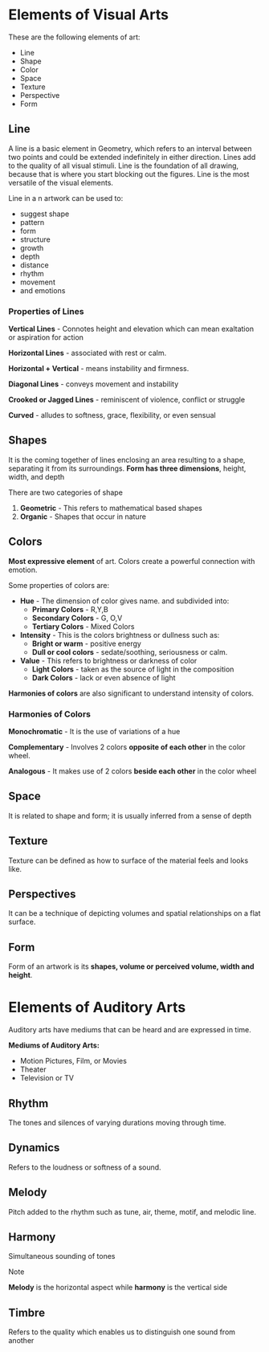 # Elements of Visual Arts
These are the following elements of art:
- Line
- Shape
- Color
- Space
- Texture
- Perspective
- Form

## Line
A line is a basic element in Geometry, which refers to an interval between two points and could be extended indefinitely in either direction. Lines add to the quality of  all visual stimuli. Line is the foundation of all drawing, because that is where you start blocking out the figures. Line is the most versatile of the visual elements.

Line in a n artwork can be used to:
- suggest shape
- pattern
- form
- structure
- growth
- depth
- distance
- rhythm
- movement
- and emotions

### Properties of Lines
**Vertical Lines** - Connotes height and elevation which can mean exaltation or aspiration for action

**Horizontal Lines** - associated with rest or calm.

**Horizontal + Vertical** - means instability and firmness.

**Diagonal Lines** - conveys movement and instability

**Crooked or Jagged Lines** - reminiscent of violence, conflict or struggle

**Curved** - alludes to softness, grace, flexibility, or even sensual

## Shapes
It is the coming together of lines enclosing an area resulting to a shape, separating it from its  surroundings. **Form has three dimensions**, height, width, and depth

There are two categories of shape
1. **Geometric** - This refers to mathematical based shapes
2. **Organic** - Shapes that occur in nature

## Colors
**Most expressive element** of art. Colors create a powerful connection with emotion.

Some properties of colors are:
- **Hue** - The dimension of color gives name. and subdivided into:
	- **Primary Colors** - R,Y,B
	- **Secondary Colors** - G, O,V
	- **Tertiary Colors** - Mixed Colors
- **Intensity** - This is the colors brightness or dullness such as:
	- **Bright or warm** - positive energy
	- **Dull or cool colors** - sedate/soothing, seriousness or calm.
- **Value** - This refers to brightness or darkness of color
	- **Light Colors** - taken as the source of light in the composition
	- **Dark Colors** - lack or even absence of light

**Harmonies of colors** are also significant to understand intensity of colors.
### Harmonies of Colors
**Monochromatic** - It is the use of variations of a hue

**Complementary** - Involves 2 colors **opposite of each other** in the color wheel.

**Analogous** - It makes use of 2 colors **beside each other** in the color wheel

## Space
It is related to shape and form; it is usually inferred from a sense of depth

## Texture
Texture can be defined as how to surface of the material feels and looks like.

## Perspectives
It can be a technique of depicting volumes and spatial relationships on a flat surface.

## Form
Form of an artwork is  its **shapes, volume or perceived volume, width and height**.

# Elements of Auditory Arts
Auditory arts have mediums that can be heard and are expressed in time.

**Mediums of Auditory Arts:**
- Motion Pictures, Film, or Movies
- Theater
- Television or TV
## Rhythm
The tones and silences of varying durations moving through time.

## Dynamics
Refers to the loudness or softness of a sound.

## Melody
Pitch added to the rhythm such as tune, air, theme, motif, and melodic line.

## Harmony
Simultaneous sounding of tones

>[!note]
>**Melody** is the horizontal aspect while **harmony** is the vertical side

## Timbre
Refers to the quality which enables us to distinguish one sound from another
